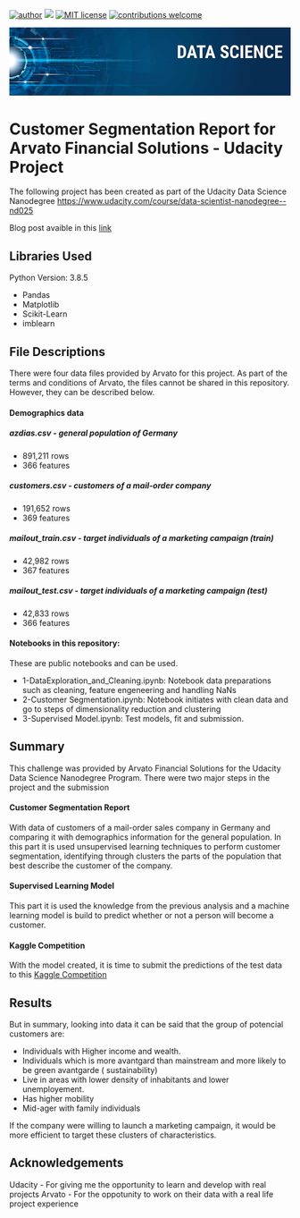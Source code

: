 [![author](https://img.shields.io/badge/author-Paulo%20Bueno-blue.svg)](https://www.linkedin.com/in/paulo-bueno-06a4b34a/) [![](https://img.shields.io/badge/python-3.8+-blue.svg)](https://www.python.org/downloads/release/python-385/) [![MIT license](https://img.shields.io/badge/License-MIT-blue.svg)](https://www.mit.edu/~amini/LICENSE.md) [![contributions welcome](https://img.shields.io/badge/contributions-welcome-brightgreen.svg?style=flat)](https://github.com/paulobueno90/Capstone-Project-Arvato/issues)
<p align="center">
   <img src="banner.png" >
</p>

# Customer Segmentation Report for Arvato Financial Solutions - Udacity Project

The following project has been created as part of the Udacity Data Science Nanodegree https://www.udacity.com/course/data-scientist-nanodegree--nd025

Blog post avaible in this [link](https://medium.com/@paulobueno_38478/customers-segmentation-report-arvato-financial-solutions-5a3dc1c90e2)


## Libraries Used

Python Version: 3.8.5

- Pandas
- Matplotlib
- Scikit-Learn
- imblearn

## File Descriptions
There were four data files provided by Arvato for this project. 
As part of the terms and conditions of Arvato, the files cannot be shared in this repository. However, they can be described below.

#### Demographics data

##### azdias.csv -  general population of Germany 
- 891,211 rows
- 366 features

##### customers.csv - customers of a mail-order company 
- 191,652 rows
- 369 features

##### mailout_train.csv - target individuals of a marketing campaign (train) 
- 42,982 rows
- 367 features

##### mailout_test.csv - target individuals of a marketing campaign (test) 
- 42,833 rows
- 366 features

#### Notebooks in this repository:
These are public notebooks and can be used.
- 1-DataExploration_and_Cleaning.ipynb: Notebook data preparations such as cleaning, feature engeneering and handling NaNs
- 2-Customer Segmentation.ipynb: Notebook initiates with clean data and go to steps of dimensionality reduction and clustering
- 3-Supervised Model.ipynb: Test models, fit and submission.

## Summary
This challenge was provided by Arvato Financial Solutions for the Udacity Data Science Nanodegree Program.
There were two major steps in the project and the submission

#### Customer Segmentation Report 
With data of customers of a mail-order sales company in Germany and comparing it with demographics information for the general population. In this part it is used unsupervised learning techniques to perform customer segmentation, identifying through clusters the parts of the population that best describe the customer of the company.

#### Supervised Learning Model
This part it is used the knowledge from the previous analysis and a machine learning model is build to predict whether or not a person will become a customer.

#### Kaggle Competition 
With the model created, it is time to submit the predictions of the test data to this [Kaggle Competition](https://www.kaggle.com/c/udacity-arvato-identify-customers)

## Results
But in summary, looking into data it can be said that the group of potencial customers are:
- Individuals with Higher income and wealth.
- Individuals which is more avantgard than mainstream and more likely to be green avantgarde ( sustainability)
- Live in areas with lower density of inhabitants and lower unemployement.
- Has higher mobility
- Mid-ager with family individuals

If the company were willing to launch a marketing campaign, it would be more efficient to target these clusters of characteristics.

## Acknowledgements

Udacity - For giving me the opportunity to learn and develop with real projects
Arvato - For the oppotunity to work on their data with a real life project experience

